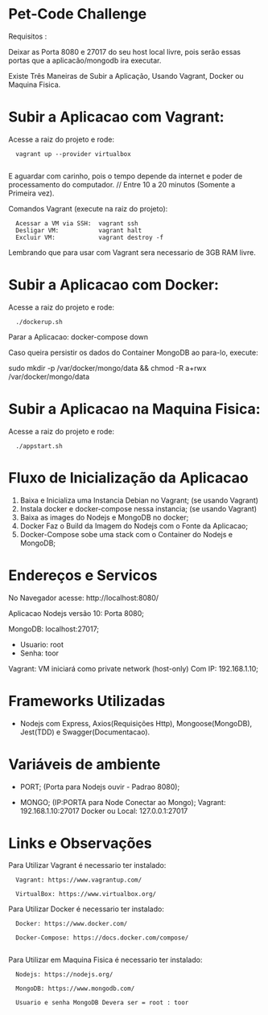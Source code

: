 # Pet-Code Challenge

Requisitos :

Deixar as Porta 8080 e 27017 do seu host local livre, pois serão essas portas que a aplicacão/mongodb ira executar.

Existe Três Maneiras de Subir a Aplicação, Usando Vagrant, Docker ou Maquina Fisica.

# Subir a Aplicacao com Vagrant:
  Acesse a raiz do projeto e rode: 
  
```  
  vagrant up --provider virtualbox
  
```

E aguardar com carinho, pois o tempo depende da internet e poder de processamento do computador.
// Entre 10 a 20 minutos (Somente a Primeira vez).

Comandos Vagrant (execute na raiz do projeto):
  
```  
  Acessar a VM via SSH:  vagrant ssh
  Desligar VM:           vagrant halt
  Excluir VM:            vagrant destroy -f   
```
Lembrando que para usar com Vagrant sera necessario de 3GB RAM livre.


# Subir a Aplicacao com Docker:
  Acesse a raiz do projeto e rode: 
  
```  
  ./dockerup.sh  
```

  Parar a Aplicacao: docker-compose down

  Caso queira persistir os dados do Container MongoDB ao para-lo, execute:

  sudo mkdir -p /var/docker/mongo/data && chmod -R a+rwx /var/docker/mongo/data


# Subir a Aplicacao na Maquina Fisica:
  Acesse a raiz do projeto e rode: 
  
```  
  ./appstart.sh   
```  


# Fluxo de Inicialização da Aplicacao

 1. Baixa e Inicializa uma Instancia Debian no Vagrant; (se usando Vagrant)
 2. Instala docker e docker-compose nessa instancia;    (se usando Vagrant)
 3. Baixa as images do Nodejs e MongoDB no docker;
 4. Docker Faz o Build da Imagem do Nodejs com o Fonte da Aplicacao;
 5. Docker-Compose sobe uma stack com o Container do Nodejs e MongoDB;

# Endereços e Servicos

No Navegador acesse: http://localhost:8080/

Aplicacao Nodejs versão 10: Porta 8080;
 
MongoDB: localhost:27017; 
- Usuario: root 
- Senha:   toor 

Vagrant:
  VM iniciará como private network (host-only) Com IP: 192.168.1.10; 

# Frameworks Utilizadas

- Nodejs com Express, Axios(Requisições Http), Mongoose(MongoDB), Jest(TDD) e Swagger(Documentacao).

# Variáveis de ambiente

- PORT; (Porta para Nodejs ouvir - Padrao 8080);

- MONGO; (IP:PORTA para Node Conectar ao Mongo);
Vagrant: 192.168.1.10:27017
Docker ou Local: 127.0.0.1:27017

# Links e Observações

Para Utilizar Vagrant é necessario ter instalado:

```  
  Vagrant: https://www.vagrantup.com/

  VirtualBox: https://www.virtualbox.org/

```  

Para Utilizar Docker é necessario ter instalado:

```  
  Docker: https://www.docker.com/

  Docker-Compose: https://docs.docker.com/compose/
  
```  

Para Utilizar em Maquina Fisica é necessario ter instalado:

```  
  Nodejs: https://nodejs.org/

  MongoDB: https://www.mongodb.com/

  Usuario e senha MongoDB Devera ser = root : toor 
  
```  
